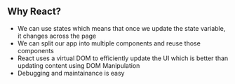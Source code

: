 ## Why React?

- We can use states which means that once we update the state variable, it changes across the page
- We can split our app into multiple components and reuse those components
- React uses a virtual DOM to efficiently update the UI which is better than updating content using DOM Manipulation
- Debugging and maintainance is easy
